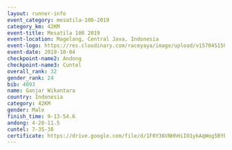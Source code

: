 ```yaml
---
layout: runner-info 
event_category: mesatila-100-2019 
category_km: 42KM 
event-title: Mesatila 100 2019 
event-location: Magelang, Central Java, Indonesia 
event-logo: https://res.cloudinary.com/raceyaya/image/upload/v1570451507/logo/mesastila100_jin7bl.jpg 
event-date: 2019-10-04 
checkpoint-name2: Andong 
checkpoint-name3: Cuntel 
overall_rank: 32
gender_rank: 24
bib: 4093
name: Ganjar Wikantara
country: Indonesia
category: 42KM
gender: Male
finish_time: 9-13-54.6
andong: 4-28-11.5
cuntel: 7-35-38
certificate: https://drive.google.com/file/d/1F0Y36VNHhHiIO1ykAqWog5BYEOGUKK9a/view?usp=sharing
---
```

